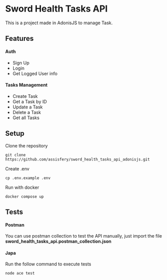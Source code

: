 # Sword Health Tasks API
This is a project made in AdonisJS to manage Task.

## Features

#### Auth
- Sign Up
- Login
- Get Logged User info

#### Tasks Management
- Create Task
- Get a Task by ID
- Update a Task
- Delete a Task
- Get all Tasks

## Setup
Clone the repository
```
git clone https://github.com/assisfery/sword_health_tasks_api_adonisjs.git
```

Create .env
```
cp .env.example .env
```

Run with docker
```
docker compose up
```

## Tests

#### Postman
You can use postman collection to test the API manually,
just import the file **sword_health_tasks_api.postman_collection.json**

#### Japa
Run the follow command to execute tests
```
node ace test
```